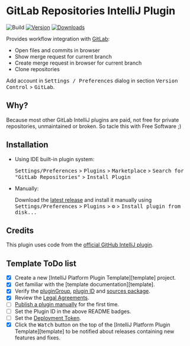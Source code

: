# GitLab Repositories IntelliJ Plugin

![Build](https://github.com/R1tschY/gitlab-intellij-plugin/workflows/Build/badge.svg)
[![Version](https://img.shields.io/jetbrains/plugin/v/PLUGIN_ID.svg)](https://plugins.jetbrains.com/plugin/PLUGIN_ID)
[![Downloads](https://img.shields.io/jetbrains/plugin/d/PLUGIN_ID.svg)](https://plugins.jetbrains.com/plugin/PLUGIN_ID)

<!-- Plugin description -->

Provides workflow integration with [GitLab](https://gitlab.com/):
 * Open files and commits in browser
 * Show merge request for current branch
 * Create merge request in browser for current branch
 * Clone repositories

Add account in <kbd>Settings / Preferences</kbd> dialog in section <kbd>Version Control</kbd> > <kbd>GitLab</kbd>.

## Why?

Because most other GitLab IntelliJ plugins are paid, not free for private repositories, unmaintained or broken.
So tacle this with Free Software ;)

<!-- Plugin description end -->

## Installation

- Using IDE built-in plugin system:
  
  <kbd>Settings/Preferences</kbd> > <kbd>Plugins</kbd> > <kbd>Marketplace</kbd> > <kbd>Search for "GitLab Repositories"</kbd> >
  <kbd>Install Plugin</kbd>
  
- Manually:

  Download the [latest release](https://github.com/R1tschY/gitlab-intellij-plugin/releases/latest) and install it manually using
  <kbd>Settings/Preferences</kbd> > <kbd>Plugins</kbd> > <kbd>⚙️</kbd> > <kbd>Install plugin from disk...</kbd>

## Credits

This plugin uses code from the [official GitHub IntelliJ plugin](https://plugins.jetbrains.com/plugin/13115-github).

## Template ToDo list
- [x] Create a new [IntelliJ Platform Plugin Template][template] project.
- [x] Get familiar with the [template documentation][template].
- [x] Verify the [pluginGroup](/gradle.properties), [plugin ID](/src/main/resources/META-INF/plugin.xml) and [sources package](/src/main/kotlin).
- [x] Review the [Legal Agreements](https://plugins.jetbrains.com/docs/marketplace/legal-agreements.html).
- [ ] [Publish a plugin manually](https://plugins.jetbrains.com/docs/intellij/publishing-plugin.html?from=IJPluginTemplate) for the first time.
- [ ] Set the Plugin ID in the above README badges.
- [ ] Set the [Deployment Token](https://plugins.jetbrains.com/docs/marketplace/plugin-upload.html).
- [x] Click the <kbd>Watch</kbd> button on the top of the [IntelliJ Platform Plugin Template][template] to be notified about releases containing new features and fixes.
